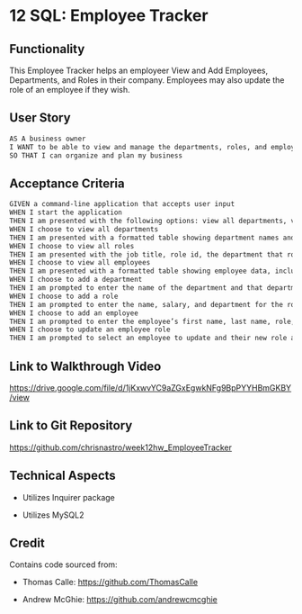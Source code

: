 # 12 SQL: Employee Tracker

## Functionality

This Employee Tracker helps an employeer View and Add Employees, Departments, and Roles in their company.  Employees may also update the role of an employee if they wish.

## User Story

```md
AS A business owner
I WANT to be able to view and manage the departments, roles, and employees in my company
SO THAT I can organize and plan my business
```

## Acceptance Criteria

```md
GIVEN a command-line application that accepts user input
WHEN I start the application
THEN I am presented with the following options: view all departments, view all roles, view all employees, add a department, add a role, add an employee, and update an employee role
WHEN I choose to view all departments
THEN I am presented with a formatted table showing department names and department ids
WHEN I choose to view all roles
THEN I am presented with the job title, role id, the department that role belongs to, and the salary for that role
WHEN I choose to view all employees
THEN I am presented with a formatted table showing employee data, including employee ids, first names, last names, job titles, departments, salaries, and managers that the employees report to
WHEN I choose to add a department
THEN I am prompted to enter the name of the department and that department is added to the database
WHEN I choose to add a role
THEN I am prompted to enter the name, salary, and department for the role and that role is added to the database
WHEN I choose to add an employee
THEN I am prompted to enter the employee’s first name, last name, role, and manager, and that employee is added to the database
WHEN I choose to update an employee role
THEN I am prompted to select an employee to update and their new role and this information is updated in the database 
```

## Link to Walkthrough Video

https://drive.google.com/file/d/1jKxwvYC9aZGxEgwkNFg9BpPYYHBmGKBY/view

## Link to Git Repository

https://github.com/chrisnastro/week12hw_EmployeeTracker

## Technical Aspects

* Utilizes Inquirer package

* Utilizes MySQL2

## Credit

Contains code sourced from:

 * Thomas Calle: https://github.com/ThomasCalle

 * Andrew McGhie: https://github.com/andrewcmcghie
